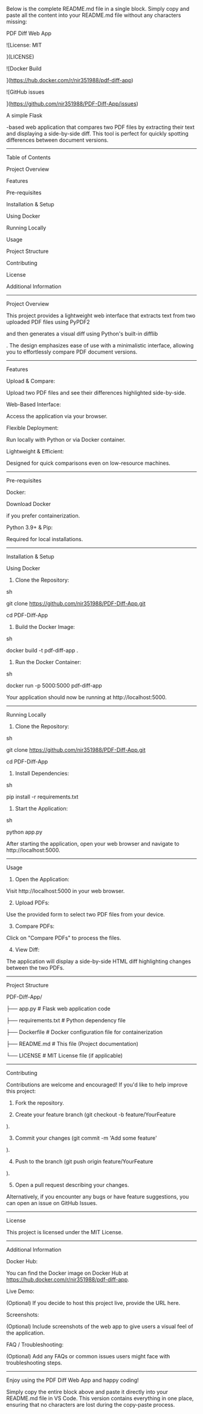 Below is the complete README.md file in a single block. Simply copy and paste all the content into your README.md file without any characters missing:

PDF Diff Web App

![License: MIT

](LICENSE)

![Docker Build

](https://hub.docker.com/r/nir351988/pdf-diff-app)

![GitHub issues

](https://github.com/nir351988/PDF-Diff-App/issues)

A simple Flask

-based web application that compares two PDF files by extracting their text and displaying a side-by-side diff. This tool is perfect for quickly spotting differences between document versions.

---

Table of Contents

Project Overview

Features

Pre-requisites

Installation & Setup

Using Docker

Running Locally

Usage

Project Structure

Contributing

License

Additional Information

---

Project Overview

This project provides a lightweight web interface that extracts text from two uploaded PDF files using PyPDF2

and then generates a visual diff using Python's built-in difflib

. The design emphasizes ease of use with a minimalistic interface, allowing you to effortlessly compare PDF document versions.

---

Features

Upload & Compare:

Upload two PDF files and see their differences highlighted side-by-side.

Web-Based Interface:

Access the application via your browser.

Flexible Deployment:

Run locally with Python or via Docker container.

Lightweight & Efficient:

Designed for quick comparisons even on low-resource machines.

---

Pre-requisites

Docker:

Download Docker

if you prefer containerization.

Python 3.9+ & Pip:

Required for local installations.

---

Installation & Setup

Using Docker

1. Clone the Repository:

sh

git clone https://github.com/nir351988/PDF-Diff-App.git

cd PDF-Diff-App

1. Build the Docker Image:

sh

docker build -t pdf-diff-app .

1. Run the Docker Container:

sh

docker run -p 5000:5000 pdf-diff-app

Your application should now be running at http://localhost:5000.

---

Running Locally

1. Clone the Repository:

sh

git clone https://github.com/nir351988/PDF-Diff-App.git

cd PDF-Diff-App

1. Install Dependencies:

sh

pip install -r requirements.txt

1. Start the Application:

sh

python app.py

After starting the application, open your web browser and navigate to http://localhost:5000.

---

Usage

1. Open the Application:

Visit http://localhost:5000 in your web browser.

2. Upload PDFs:

Use the provided form to select two PDF files from your device.

3. Compare PDFs:

Click on "Compare PDFs" to process the files.

4. View Diff:

The application will display a side-by-side HTML diff highlighting changes between the two PDFs.

---

Project Structure

PDF-Diff-App/

├── app.py                # Flask web application code

├── requirements.txt      # Python dependency file

├── Dockerfile            # Docker configuration file for containerization

├── README.md             # This file (Project documentation)

└── LICENSE               # MIT License file (if applicable)

---

Contributing

Contributions are welcome and encouraged! If you'd like to help improve this project:

1. Fork the repository.

2. Create your feature branch (git checkout -b feature/YourFeature

).

3. Commit your changes (git commit -m 'Add some feature'

).

4. Push to the branch (git push origin feature/YourFeature

).

5. Open a pull request describing your changes.

Alternatively, if you encounter any bugs or have feature suggestions, you can open an issue on GitHub Issues.

---

License

This project is licensed under the MIT License.

---

Additional Information

Docker Hub:

You can find the Docker image on Docker Hub at https://hub.docker.com/r/nir351988/pdf-diff-app.

Live Demo:

(Optional) If you decide to host this project live, provide the URL here.

Screenshots:

(Optional) Include screenshots of the web app to give users a visual feel of the application.

FAQ / Troubleshooting:

(Optional) Add any FAQs or common issues users might face with troubleshooting steps.

---

Enjoy using the PDF Diff Web App and happy coding!

Simply copy the entire block above and paste it directly into your README.md file in VS Code. This version contains everything in one place, ensuring that no characters are lost during the copy-paste process.
